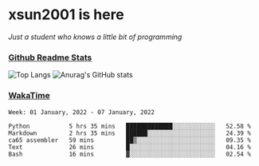 # xsun2001 is here

*Just a student who knows a little bit of programming*

### [Github Readme Stats](https://github.com/anuraghazra/github-readme-stats)

![Top Langs](https://github-readme-stats.vercel.app/api/top-langs/?username=xsun2001&layout=compact&theme=radical) ![Anurag's GitHub stats](https://github-readme-stats.vercel.app/api?username=xsun2001&show_icons=true&theme=radical)

### [WakaTime](https://wakatime.com)

<!--START_SECTION:waka-->
```text
Week: 01 January, 2022 - 07 January, 2022

Python           5 hrs 35 mins   █████████████░░░░░░░░░░░░   52.58 % 
Markdown         2 hrs 35 mins   ██████░░░░░░░░░░░░░░░░░░░   24.39 % 
ca65 assembler   59 mins         ██▒░░░░░░░░░░░░░░░░░░░░░░   09.35 % 
Text             26 mins         █░░░░░░░░░░░░░░░░░░░░░░░░   04.16 % 
Bash             16 mins         ▓░░░░░░░░░░░░░░░░░░░░░░░░   02.54 % 
```
<!--END_SECTION:waka-->
